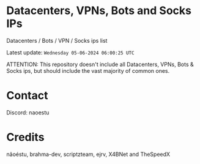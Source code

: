 # Datacenters, VPNs, Bots and Socks IPs
 
Datacenters / Bots / VPN / Socks ips list

Latest update: `Wednesday 05-06-2024 06:00:25 UTC` 

ATTENTION: This repository doesn't include all Datacenters, VPNs, Bots & Socks ips, 
but should include the vast majority of common ones.

# Contact
Discord: naoestu

# Credits
nãoéstu, brahma-dev, scriptzteam, ejrv, X4BNet and TheSpeedX

